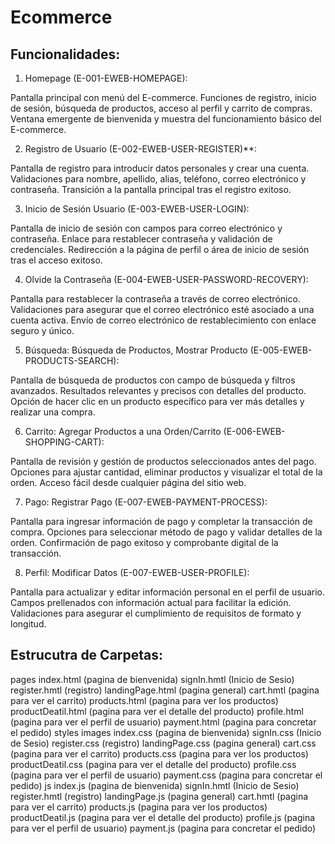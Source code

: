 # Ecommerce
## Funcionalidades:
1. Homepage (E-001-EWEB-HOMEPAGE):

Pantalla principal con menú del E-commerce.
Funciones de registro, inicio de sesión, búsqueda de productos, acceso al perfil y carrito de compras.
Ventana emergente de bienvenida y muestra del funcionamiento básico del E-commerce.

2. Registro de Usuario (E-002-EWEB-USER-REGISTER)**:

Pantalla de registro para introducir datos personales y crear una cuenta.
Validaciones para nombre, apellido, alias, teléfono, correo electrónico y contraseña.
Transición a la pantalla principal tras el registro exitoso.

3. Inicio de Sesión Usuario (E-003-EWEB-USER-LOGIN):

Pantalla de inicio de sesión con campos para correo electrónico y contraseña.
Enlace para restablecer contraseña y validación de credenciales.
Redirección a la página de perfil o área de inicio de sesión tras el acceso exitoso.

4. Olvide la Contraseña (E-004-EWEB-USER-PASSWORD-RECOVERY):

Pantalla para restablecer la contraseña a través de correo electrónico.
Validaciones para asegurar que el correo electrónico esté asociado a una cuenta activa.
Envío de correo electrónico de restablecimiento con enlace seguro y único.

5. Búsqueda: Búsqueda de Productos, Mostrar Producto (E-005-EWEB-PRODUCTS-SEARCH):

Pantalla de búsqueda de productos con campo de búsqueda y filtros avanzados.
Resultados relevantes y precisos con detalles del producto.
Opción de hacer clic en un producto específico para ver más detalles y realizar una compra.

6. Carrito: Agregar Productos a una Orden/Carrito (E-006-EWEB-SHOPPING-CART):

Pantalla de revisión y gestión de productos seleccionados antes del pago.
Opciones para ajustar cantidad, eliminar productos y visualizar el total de la orden.
Acceso fácil desde cualquier página del sitio web.

7. Pago: Registrar Pago (E-007-EWEB-PAYMENT-PROCESS):

Pantalla para ingresar información de pago y completar la transacción de compra.
Opciones para seleccionar método de pago y validar detalles de la orden.
Confirmación de pago exitoso y comprobante digital de la transacción.

8. Perfil: Modificar Datos (E-007-EWEB-USER-PROFILE):

Pantalla para actualizar y editar información personal en el perfil de usuario.
Campos prellenados con información actual para facilitar la edición.
Validaciones para asegurar el cumplimiento de requisitos de formato y longitud.

## Estrucutra de Carpetas:

pages
    index.html (pagina de bienvenida)
    signIn.hmtl (Inicio de Sesio)
    register.hmtl (registro)
    landingPage.html (pagina general)
    cart.hmtl (pagina para ver el carrito)
    products.html (pagina para ver los productos)
    productDeatil.html (pagina para ver el detalle del producto)
    profile.html (pagina para ver el perfil de usuario)
    payment.html (pagina para concretar el pedido)
styles
    images
    index.css (pagina de bienvenida)
    signIn.css (Inicio de Sesio)
    register.css (registro)
    landingPage.css (pagina general)
    cart.css (pagina para ver el carrito)
    products.css (pagina para ver los productos)
    productDeatil.css (pagina para ver el detalle del producto)
    profile.css (pagina para ver el perfil de usuario)
    payment.css (pagina para concretar el pedido)
js
    index.js (pagina de bienvenida)
    signIn.hmtl (Inicio de Sesio)
    register.hmtl (registro)
    landingPage.js (pagina general)
    cart.hmtl (pagina para ver el carrito)
    products.js (pagina para ver los productos)
    productDeatil.js (pagina para ver el detalle del producto)
    profile.js (pagina para ver el perfil de usuario)
    payment.js (pagina para concretar el pedido)
    